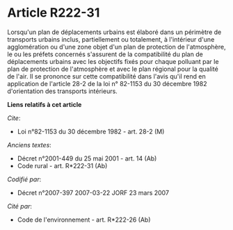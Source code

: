 # Article R222-31

Lorsqu'un plan de déplacements urbains est élaboré dans un périmètre de transports urbains inclus, partiellement ou
totalement, à l'intérieur d'une agglomération ou d'une zone objet d'un plan de protection de l'atmosphère, le ou les préfets
concernés s'assurent de la compatibilité du plan de déplacements urbains avec les objectifs fixés pour chaque polluant par le
plan de protection de l'atmosphère et avec le plan régional pour la qualité de l'air. Il se prononce sur cette compatibilité
dans l'avis qu'il rend en application de l'article 28-2 de la loi n° 82-1153 du 30 décembre 1982 d'orientation des transports
intérieurs.

**Liens relatifs à cet article**

_Cite_:

  - Loi n°82-1153 du 30 décembre 1982 - art. 28-2 (M)

_Anciens textes_:

  - Décret n°2001-449 du 25 mai 2001 - art. 14 (Ab)
  - Code rural - art. R*222-31 (Ab)

_Codifié par_:

  - Décret n°2007-397 2007-03-22 JORF 23 mars 2007

_Cité par_:

  - Code de l'environnement - art. R*222-26 (Ab)
